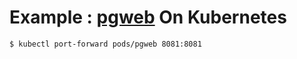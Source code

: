 # Example : [pgweb](https://sosedoff.github.io/pgweb/) On Kubernetes

```bash
$ kubectl port-forward pods/pgweb 8081:8081
```
